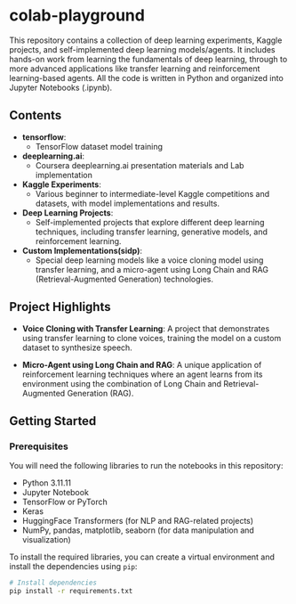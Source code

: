 # colab-playground

This repository contains a collection of deep learning experiments, Kaggle projects, and self-implemented deep learning models/agents. It includes hands-on work from learning the fundamentals of deep learning, through to more advanced applications like transfer learning and reinforcement learning-based agents. All the code is written in Python and organized into Jupyter Notebooks (.ipynb).

## Contents


- **tensorflow**: 
  - TensorFlow dataset model training
- **deeplearning.ai**: 
	- Coursera deeplearning.ai presentation materials and Lab implementation
- **Kaggle Experiments**: 
	- Various beginner to intermediate-level Kaggle competitions and datasets, with model implementations and results.  
- **Deep Learning Projects**: 
	- Self-implemented projects that explore different deep learning techniques, including transfer learning, generative models, and reinforcement learning.  
- **Custom Implementations(sidp)**: 
	- Special deep learning models like a voice cloning model using transfer learning, and a micro-agent using Long Chain and RAG (Retrieval-Augmented Generation) technologies.

## Project Highlights

- **Voice Cloning with Transfer Learning**: A project that demonstrates using transfer learning to clone voices, training the model on a custom dataset to synthesize speech.
  
- **Micro-Agent using Long Chain and RAG**: A unique application of reinforcement learning techniques where an agent learns from its environment using the combination of Long Chain and Retrieval-Augmented Generation (RAG).

## Getting Started

### Prerequisites

You will need the following libraries to run the notebooks in this repository:
- Python 3.11.11
- Jupyter Notebook
- TensorFlow or PyTorch
- Keras
- HuggingFace Transformers (for NLP and RAG-related projects)
- NumPy, pandas, matplotlib, seaborn (for data manipulation and visualization)

To install the required libraries, you can create a virtual environment and install the dependencies using `pip`:

```bash
# Install dependencies
pip install -r requirements.txt